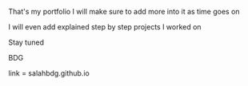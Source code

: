 That's my portfolio 
I will make sure to add more into it as time goes on

I will even add explained step by step projects I worked on

Stay tuned

BDG

link = salahbdg.github.io
